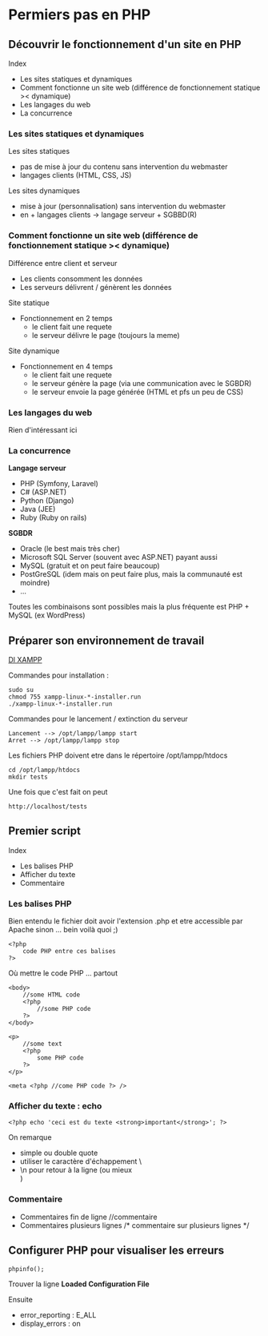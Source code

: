 # Permiers pas en PHP 
## Découvrir le fonctionnement d'un site en PHP
Index 
* Les sites statiques et dynamiques 
* Comment fonctionne un site web (différence de fonctionnement statique >< dynamique)
* Les langages du web 
* La concurrence 

### Les sites statiques et dynamiques 
Les sites statiques 
* pas de mise à jour du contenu sans intervention du webmaster 
* langages clients (HTML, CSS, JS)

Les sites dynamiques 
* mise à jour (personnalisation) sans intervention du webmaster 
* en + langages clients -> langage serveur + SGBBD(R)

### Comment fonctionne un site web (différence de fonctionnement statique >< dynamique)
Différence entre client et serveur 
* Les clients consomment les données 
* Les serveurs délivrent / génèrent les données 

Site statique 
* Fonctionnement en 2 temps 
    * le client fait une requete
    * le serveur délivre le page (toujours la meme)

Site dynamique 
* Fonctionnement en 4 temps 
    * le client fait une requete 
    * le serveur génère la page (via une communication avec le SGBDR)
    * le serveur envoie la page générée (HTML et pfs un peu de CSS)

### Les langages du web 
Rien d'intéressant ici 

### La concurrence 
**Langage serveur**
* PHP (Symfony, Laravel)
* C# (ASP.NET)
* Python (Django)
* Java (JEE)
* Ruby (Ruby on rails)

**SGBDR**
* Oracle (le best mais très cher)
* Microsoft SQL Server (souvent avec ASP.NET) payant aussi 
* MySQL (gratuit et on peut faire beaucoup)
* PostGreSQL (idem mais on peut faire plus, mais la communauté est moindre)
* ... 

Toutes les combinaisons sont possibles mais la plus fréquente est PHP + MySQL (ex WordPress) 

## Préparer son environnement de travail 

[Dl XAMPP](https://www.apachefriends.org/fr/index.html)

Commandes pour installation : 
```
sudo su
chmod 755 xampp-linux-*-installer.run
./xampp-linux-*-installer.run
```

Commandes pour le lancement / extinction du serveur 
```
Lancement --> /opt/lampp/lampp start
Arret --> /opt/lampp/lampp stop
```

Les fichiers PHP doivent etre dans le répertoire /opt/lampp/htdocs
```
cd /opt/lampp/htdocs
mkdir tests
```

Une fois que c'est fait on peut 
```
http://localhost/tests
```

## Premier script 
Index 
* Les balises PHP 
* Afficher du texte 
* Commentaire 

### Les balises PHP 
Bien entendu le fichier doit avoir l'extension .php et etre accessible par Apache sinon ... bein voilà quoi ;) 

```
<?php
    code PHP entre ces balises
?>
```

Où mettre le code PHP ... partout 
```
<body>
    //some HTML code 
    <?php
        //some PHP code
    ?>
</body>
```

```
<p>
    //some text
    <?php
        some PHP code
    ?>
</p>
```

```
<meta <?php //come PHP code ?> />
```

### Afficher du texte : echo 
```
<?php echo 'ceci est du texte <strong>important</strong>'; ?>
```
On remarque 
* simple ou double quote 
* utiliser le caractère d'échappement \ 
* \n pour retour à la ligne (ou mieux <br>)

### Commentaire 
* Commentaires fin de ligne //commentaire 
* Commentaires plusieurs lignes /* commentaire sur plusieurs lignes */

## Configurer PHP pour visualiser les erreurs 
```
phpinfo();
```

Trouver la ligne **Loaded Configuration File**

Ensuite 
* error_reporting : E_ALL 
* display_errors : on 

